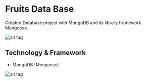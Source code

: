# Fruits Data Base
Created Database project with MongoDB and its library framework Mongoose.

![alt tag](https://i.imgur.com/VXtzCf2.png)

## Technology & Framework
* MongoDB (Mongoose)

![alt tag](https://i.imgur.com/VmGDRwn.png)
